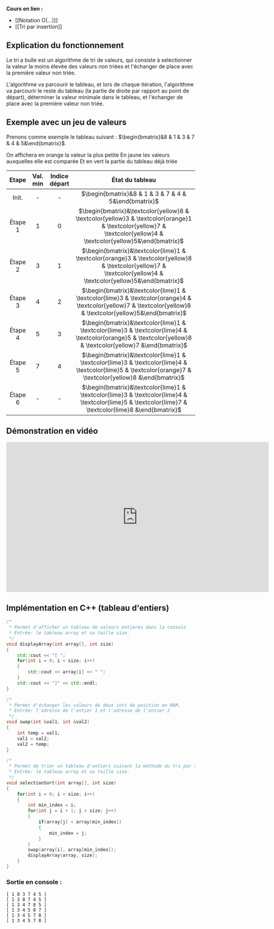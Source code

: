 **Cours en lien :**
- [[Notation O(...)]]
- [[Tri par insertion]]

## Explication du fonctionnement

Le tri a bulle est un algorithme de tri de valeurs, qui consiste à selectionner la valeur la moins élevée des valeurs non triées et l'échanger de place avec la première valeur non triée.

L'algorithme va parcourir le tableau, et lors de chaque itération, l'algorithme va parcourir le reste du tableau (la partie de droite par rapport au point de départ), déterminer la valeur minimale dans le tableau, et l'échanger de place avec la première valeur non triée.

## Exemple avec un jeu de valeurs

Prenons comme exemple le tableau suivant : $\begin{bmatrix}&8 & 1 & 3 & 7 & 4 & 5&\end{bmatrix}$.

On affichera en orange la valeur la plus petite
En jaune les valeurs auxquelles elle est comparée
Et en vert la partie du tableau déjà triée

|  Etape  | Val. min | Indice départ |                    État du tableau                    |
|:-------:|:-----:|:------:|:-----------------------------------------------------:|
|  Init.  |   -   |   -    | $\begin{bmatrix}&8 & 1 & 3 & 7 & 4 & 5&\end{bmatrix}$ |
| Étape 1 |   1   |   0    | $\begin{bmatrix}&\textcolor{yellow}8 & \textcolor{yellow}3 & \textcolor{orange}1 & \textcolor{yellow}7 & \textcolor{yellow}4 & \textcolor{yellow}5&\end{bmatrix}$ |
| Étape 2 |   3   |   1    | $\begin{bmatrix}&\textcolor{lime}1 & \textcolor{orange}3 & \textcolor{yellow}8 & \textcolor{yellow}7 & \textcolor{yellow}4 & \textcolor{yellow}5&\end{bmatrix}$ |
| Étape 3 |   4   |   2    | $\begin{bmatrix}&\textcolor{lime}1 & \textcolor{lime}3 & \textcolor{orange}4 & \textcolor{yellow}7 & \textcolor{yellow}8 & \textcolor{yellow}5&\end{bmatrix}$ |
| Étape 4 |   5   |   3    | $\begin{bmatrix}&\textcolor{lime}1 & \textcolor{lime}3 & \textcolor{lime}4 & \textcolor{orange}5 & \textcolor{yellow}8 & \textcolor{yellow}7 &\end{bmatrix}$ |
| Étape 5 |   7   |   4    | $\begin{bmatrix}&\textcolor{lime}1 & \textcolor{lime}3 & \textcolor{lime}4 & \textcolor{lime}5 & \textcolor{orange}7 & \textcolor{yellow}8 &\end{bmatrix}$ |
| Étape 6 |   -   |   -    | $\begin{bmatrix}&\textcolor{lime}1 & \textcolor{lime}3 & \textcolor{lime}4 & \textcolor{lime}5 & \textcolor{lime}7 & \textcolor{lime}8 &\end{bmatrix}$ |

## Démonstration en vidéo

<iframe width="700" height="400" src="https://www.youtube-nocookie.com/embed/92BfuxHn2XE" title="YouTube video player" frameborder="0" allow="accelerometer; autoplay; clipboard-write; encrypted-media; gyroscope; picture-in-picture; web-share" allowfullscreen></iframe>

## Implémentation en C++ (tableau d'entiers)

```cpp
/*
 * Permet d'afficher un tableau de valeurs entières dans la console
 * Entrée: le tableau array et sa taille size.
 */
void displayArray(int array[], int size)
{
    std::cout << "[ ";
    for(int i = 0; i < size; i++)
    {
        std::cout << array[i] << " ";
    }
    std::cout << "]" << std::endl;
}

/*
 * Permet d'échanger les valeurs de deux ints de position en RAM.
 * Entrée: l'adresse de l'entier 1 et l'adresse de l'entier 2
 */
void swap(int &val1, int &val2)
{
    int temp = val1;
    val1 = val2;
    val2 = temp;
}

/*
 * Permet de trier un tableau d'entiers suivant la méthode du tri par sélection
 * Entrée: le tableau array et sa taille size.
 */
void selectionSort(int array[], int size)
{
    for(int i = 0; i < size; i++)
    {
        int min_index = i;
        for(int j = i + 1; j < size; j++)
        {
            if(array[j] < array[min_index])
            {
                min_index = j;
            }
        }
        swap(array[i], array[min_index]);
        displayArray(array, size);
    }
}
```

### Sortie en console : 

```
[ 1 8 3 7 4 5 ]
[ 1 3 8 7 4 5 ]
[ 1 3 4 7 8 5 ]
[ 1 3 4 5 8 7 ]
[ 1 3 4 5 7 8 ]
[ 1 3 4 5 7 8 ]
```
